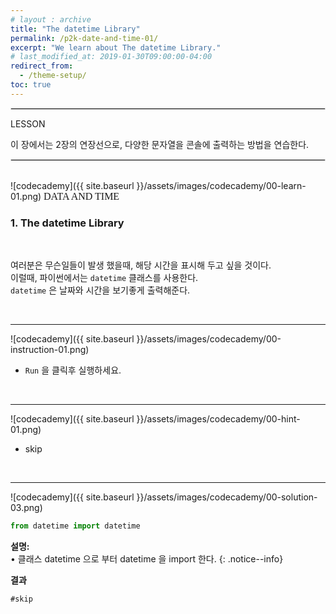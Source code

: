 ```yaml
---
# layout : archive
title: "The datetime Library"
permalink: /p2k-date-and-time-01/
excerpt: "We learn about The datetime Library."
# last_modified_at: 2019-01-30T09:00:00-04:00
redirect_from:
  - /theme-setup/
toc: true
---
```

    
    
<hr style="border: solid 1px #dddddd ;">    

LESSON    

이 장에서는 2장의 연장선으로, 다양한 문자열을 콘솔에 출력하는 방법을 연습한다.    

     
<hr style="border: solid 1px #dddddd ;">    
<br>
![codecademy]({{ site.baseurl }}/assets/images/codecademy/00-learn-01.png)    
<font size="3"  face="돋움">DATA AND TIME</font>     

### 1. The datetime Library    
<br>

여러분은 무슨일들이 발생 했을때, 해당 시간을 표시해 두고 싶을 것이다.     
이럴때, 파이썬에서는 `datetime` 클래스를 사용한다.     
`datetime` 은 날짜와 시간을 보기좋게 출력해준다.     


<p style="page-break-before: always;"></p>
<br>
<hr/>


![codecademy]({{ site.baseurl }}/assets/images/codecademy/00-instruction-01.png)    

* `Run` 을 클릭후 실행하세요.    



<br>
<hr/>


![codecademy]({{ site.baseurl }}/assets/images/codecademy/00-hint-01.png)    
* skip


<br>
<hr/>


![codecademy]({{ site.baseurl }}/assets/images/codecademy/00-solution-03.png)    


```python
from datetime import datetime
```

**설명:**     
• 클래스 datetime 으로 부터 datetime 을 import 한다.
{: .notice--info}    


**결과**  
```
#skip
```    